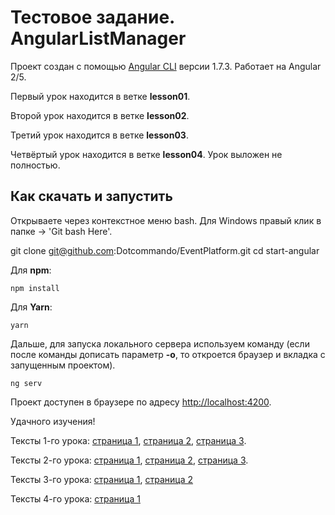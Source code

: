 # Тестовое задание. AngularListManager

Проект создан с помощью [Angular CLI](https://github.com/angular/angular-cli) версии 1.7.3. Работает на Angular 2/5.

Первый урок находится в ветке __lesson01__.

Второй урок находится в ветке __lesson02__.

Третий урок находится в ветке __lesson03__.

Четвёртый урок находится в ветке __lesson04__. Урок выложен не полностью.

## Как скачать и запустить

Открываете через контекстное меню bash. Для Windows правый клик в папке -> 'Git bash Here'.

git clone git@github.com:Dotcommando/EventPlatform.git
cd start-angular

Для __npm__:

    npm install

Для __Yarn__:

    yarn

Дальше, для запуска локального сервера используем команду (если после команды дописать параметр __-o__, то откроется браузер и вкладка с запущенным проектом).

    ng serv

Проект доступен в браузере по адресу [http://localhost:4200](http://localhost:4200).

Удачного изучения!

Тексты 1-го урока: [страница 1](http://dev.hive.pro/courses/angular-2-5-testovoe-zadanie/01-inicializaciya-sozdanie-servisa-css-shablon),
[страница 2](http://dev.hive.pro/courses/angular-2-5-testovoe-zadanie/01-inicializaciya-sozdanie-servisa-css-shablon/page-2),
[страница 3](http://dev.hive.pro/courses/angular-2-5-testovoe-zadanie/01-inicializaciya-sozdanie-servisa-css-shablon/page-3).

Тексты 2-го урока: [страница 1](http://dev.hive.pro/courses/angular-2-5-testovoe-zadanie/02-komponent-redaktirovaniya-routing),
[страница 2](http://dev.hive.pro/courses/angular-2-5-testovoe-zadanie/02-komponent-redaktirovaniya-routing/page-2),
[страница 3](http://dev.hive.pro/courses/angular-2-5-testovoe-zadanie/02-komponent-redaktirovaniya-routing/page-3).

Тексты 3-го урока: [страница 1](http://dev.hive.pro/courses/angular-2-5-testovoe-zadanie/03-komponent-izbrannykh/), 
[страница 2](http://dev.hive.pro/courses/angular-2-5-testovoe-zadanie/03-komponent-izbrannykh/page-2)

Тексты 4-го урока: [страница 1](http://dev.hive.pro/courses/angular-2-5-testovoe-zadanie/04-komponent-ocenki-zvezdochki/)
